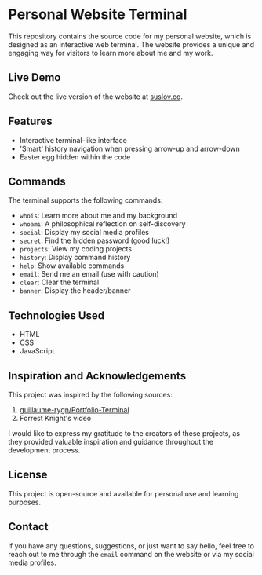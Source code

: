 # Personal Website Terminal

This repository contains the source code for my personal website, which is designed as an interactive web terminal. The website provides a unique and engaging way for visitors to learn more about me and my work.

## Live Demo

Check out the live version of the website at [suslov.co](https://suslov.co).

## Features

- Interactive terminal-like interface
- 'Smart' history navigation when pressing arrow-up and arrow-down
- Easter egg hidden within the code

## Commands

The terminal supports the following commands:

- `whois`: Learn more about me and my background
- `whoami`: A philosophical reflection on self-discovery
- `social`: Display my social media profiles
- `secret`: Find the hidden password (good luck!)
- `projects`: View my coding projects
- `history`: Display command history
- `help`: Show available commands
- `email`: Send me an email (use with caution)
- `clear`: Clear the terminal
- `banner`: Display the header/banner

## Technologies Used

- HTML
- CSS
- JavaScript

## Inspiration and Acknowledgements

This project was inspired by the following sources:

1. [guillaume-rygn/Portfolio-Terminal](https://github.com/guillaume-rygn/Portfolio-Terminal)
2. Forrest Knight's video

I would like to express my gratitude to the creators of these projects, as they provided valuable inspiration and guidance throughout the development process.

## License

This project is open-source and available for personal use and learning purposes.

## Contact

If you have any questions, suggestions, or just want to say hello, feel free to reach out to me through the `email` command on the website or via my social media profiles.
